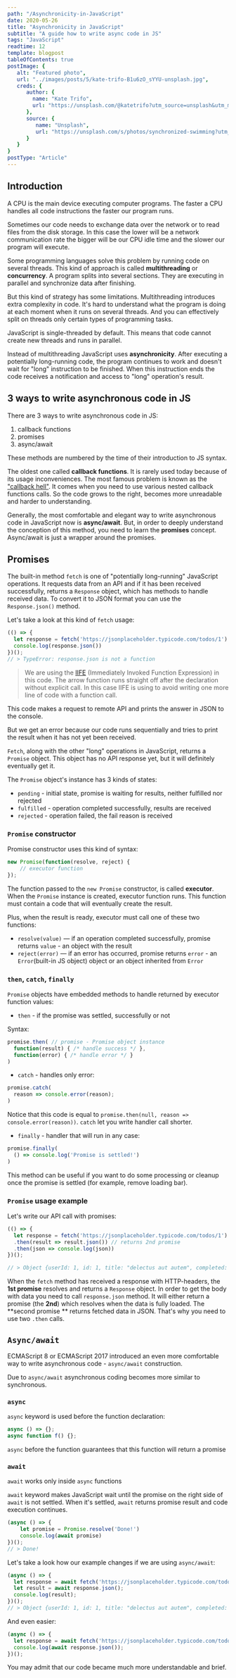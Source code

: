 ```yaml
---
path: "/Asynchronicity-in-JavaScript"
date: 2020-05-26
title: "Asynchronicity in JavaScript"
subtitle: "A guide how to write async code in JS"
tags: "JavaScript"
readtime: 12
template: blogpost
tableOfContents: true
postImage: {
   alt: "Featured photo",
   url: "../images/posts/5/kate-trifo-B1u6zO_sYYU-unsplash.jpg",
   creds: {
      author: {
        name: "Kate Trifo",
        url: "https://unsplash.com/@katetrifo?utm_source=unsplash&utm_medium=referral&utm_content=creditCopyText"
      },
      source: {
         name: "Unsplash",
         url: "https://unsplash.com/s/photos/synchronized-swimming?utm_source=unsplash&utm_medium=referral&utm_content=creditCopyText"
      }
   } 
}
postType: "Article"
---
```


## Introduction

A CPU is the main device executing computer programs. The faster a CPU handles all code instructions the faster our program runs. 

Sometimes our code needs to exchange data over the network or to read files from the disk storage. In this case the lower will be a network communication rate the bigger will be our CPU idle time and the slower our program will execute.

Some programming languages solve this problem by running code on several threads. This kind of approach is called **multithreading** or **concurrency**. A program splits into several sections. They are executing in parallel and synchronize data after finishing.

But this kind of strategy has some limitations. Multithreading introduces extra complexity in code. It's hard to understand what the program is doing at each moment when it runs on several threads. And you can effectively split on threads only certain types of programming tasks.

JavaScript is single-threaded by default. This means that code cannot create new threads and runs in parallel.

Instead of multithreading JavaScript uses **asynchronicity**. After executing a potentially long-running code, the program continues to work and doesn't wait for "long" instruction to be finished. When this instruction ends the code receives a notification and access to "long" operation's result.

## 3 ways to write asynchronous code in JS

There are 3 ways to write asynchronous code in JS:

1. callback functions
2. promises
3. async/await

These methods are numbered by the time of their introduction to JS syntax. 

The oldest one called **callback functions**. It is rarely used today because of its usage inconveniences. The most famous problem is known as the ["callback hell"](http://callbackhell.com/). It comes when you need to use various nested callback functions calls. So the code grows to the right, becomes more unreadable and harder to understanding.

Generally, the most comfortable and elegant way to write asynchronous code in JavaScript now is **async/await**. But, in order to deeply understand the conception of this method, you need to learn the **promises** concept. Async/await is just a wrapper around the promises.

## Promises

The built-in method `fetch` is one of "potentially long-running" JavaScript operations. It requests data from an API and if it has been received successfully, returns a `Response` object, which has methods to handle received data. To convert it to JSON format you can use the `Response.json()` method.

Let's take a look at this kind of `fetch` usage:

```js
(() => {
  let response = fetch('https://jsonplaceholder.typicode.com/todos/1')
  console.log(response.json())
})();
// > TypeError: response.json is not a function
```

> We are using the [IIFE](https://www.simonbliznyuk.com/IIFE-in-JS) (Immediately Invoked Function Expression) in this code. The arrow function runs straight off after the declaration without explicit call. In this case IIFE is using to avoid writing one more line of code with a function call.

This code makes a request to remote API and prints the answer in JSON to the console.

But we get an error because our code runs sequentially and tries to print the result when it has not yet been received. 

`Fetch`, along with the other "long" operations in JavaScript, returns a `Promise` object. This object has no API response yet, but it will definitely eventually get it.

The `Promise` object's instance has 3 kinds of states: 

- `pending` - initial state, promise is waiting for results, neither fulfilled nor rejected
- `fulfilled` - operation completed successfully, results are received
- `rejected` - operation failed, the fail reason is received

### `Promise` constructor

Promise constructor uses this kind of syntax:

```js
new Promise(function(resolve, reject) {
    // executor function
});
```

The function passed to the `new Promise` constructor, is called **executor**. When the `Promise` instance is created, executor function runs. This function must contain a code that will eventually create the result.

Plus, when the result is ready, executor must call one of these two functions:

- `resolve(value)` — if an operation completed successfully, promise returns `value` - an object with the result
- `reject(error)` — if an error has occurred, promise returns `error` - an `Error`(built-in JS object) object or an object inherited from `Error`

### `then`, `catch`, `finally`

`Promise` objects have embedded methods to handle returned by executor function values: 

- `then` - if the promise was settled, successfully or not

Syntax:

```js
promise.then( // promise - Promise object instance
  function(result) { /* handle success */ },
  function(error) { /* handle error */ }
)
```

- `catch` - handles only error:

```js
promise.catch(
  reason => console.error(reason);    
)
```

Notice that this code is equal to `promise.then(null, reason => console.error(reason))`. `catch` let you write handler call shorter.

- `finally` - handler that will run in any case:

```js
promise.finally(
  () => console.log('Promise is settled!')
)
```

This method can be useful if you want to do some processing or cleanup once the promise is settled (for example, remove loading bar).

### `Promise` usage example

Let's write our API call with promises:

```js
(() => {
  let response = fetch('https://jsonplaceholder.typicode.com/todos/1') // returns 1st promise
  .then(result => result.json()) // returns 2nd promise
  .then(json => console.log(json))
})();

// > Object {userId: 1, id: 1, title: "delectus aut autem", completed: false}
```

When the `fetch` method has received a response with HTTP-headers, the **1st promise** resolves and returns a `Response` object. In order to get the body with data you need to call `response.json` method. It will either return a promise (the **2nd**) which resolves when the data is fully loaded. The **second promise ** returns fetched data in JSON. That's why you need to use two `.then` calls.

## `Async/await`

ECMAScript 8 or ECMAScript 2017 introduced an even more comfortable way to write asynchronous code - `async/await` construction.

Due to `async/await` asynchronous coding becomes more similar to synchronous.

### `async`

`async` keyword is used before the function declaration:

```js
async () => {};
async function f() {};
```

`async` before the function guarantees that this function will return a promise

### `await`

`await` works only inside `async` functions 

`await` keyword makes JavaScript wait until the promise on the right side of `await` is not settled. When it's settled, `await` returns promise result and code execution continues.

```js
(async () => {
    let promise = Promise.resolve('Done!')
    console.log(await promise) 
})();
// > Done!
```

Let's take a look how our example changes if we are using `async/await`:

```js
(async () => {
  let response = await fetch('https://jsonplaceholder.typicode.com/todos/1');
  let result = await response.json();
  console.log(result);
})();
// > Object {userId: 1, id: 1, title: "delectus aut autem", completed: false}
```

And even easier:

```js
(async () => {
  let response = await fetch('https://jsonplaceholder.typicode.com/todos/1');
  console.log(await response.json());
})();
```

You may admit that our code became much more understandable and brief.
